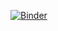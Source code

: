 
[![Binder](https://mybinder.org/badge_logo.svg)](https://mybinder.org/v2/gh/amp-man/bt_time-indent-analysis/HEAD)
